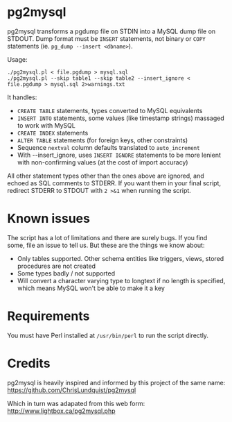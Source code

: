 # pg2mysql

pg2mysql transforms a pgdump file on STDIN into a MySQL dump file on
STDOUT. Dump format must be `INSERT` statements, not binary or `COPY`
statements (ie. `pg_dump --insert <dbname>`).

Usage:

```
./pg2mysql.pl < file.pgdump > mysql.sql
./pg2mysql.pl --skip table1 --skip table2 --insert_ignore < file.pgdump > mysql.sql 2>warnings.txt
```

It handles:

* `CREATE TABLE` statements, types converted to MySQL equivalents
* `INSERT INTO` statements, some values (like timestamp strings)
  massaged to work with MySQL
* `CREATE INDEX` statements
* `ALTER TABLE` statements (for foreign keys, other constraints)
* Sequence `nextval` column defaults translated to `auto_increment`
* With --insert_ignore, uses `INSERT IGNORE` statements to be more
  lenient with non-confirming values (at the cost of import accuracy)
  
All other statement types other than the ones above are ignored, and
echoed as SQL comments to STDERR. If you want them in your final
script, redirect STDERR to STDOUT with `2 >&1` when running the
script.

# Known issues

The script has a lot of limitations and there are surely bugs. If you
find some, file an issue to tell us. But these are the things we know
about:

* Only tables supported. Other schema entities like triggers, views,
  stored procedures are not created
* Some types badly / not supported
* Will convert a character varying type to longtext if no length is
  specified, which means MySQL won't be able to make it a key

# Requirements

You must have Perl installed at `/usr/bin/perl` to run the script directly.

# Credits

pg2mysql is heavily inspired and informed by this project of the same
name: https://github.com/ChrisLundquist/pg2mysql

Which in turn was adapated from this web form:
http://www.lightbox.ca/pg2mysql.php
